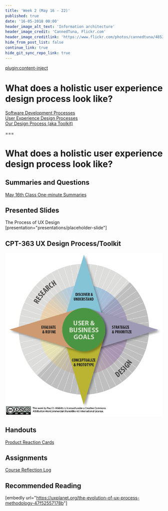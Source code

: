 ```yaml
---
title: 'Week 2 (May 16 - 22)'
published: true
date: '16-05-2018 00:00'
header_image_alt_text: 'Information architecture'
header_image_credit: 'CannedTuna, Flickr.com'
header_image_creditlink: 'https://www.flickr.com/photos/cannedtuna/4853380320/'
hide_from_post_list: false
continue_link: true
hide_git_sync_repo_link: true
---
```


[plugin:content-inject](/edci335/home/_important-reminders)

# What does a holistic user experience design process look like?

[Software Development Processes](../../presentations/placeholder-slide?target=_blank#/placeholder-slide-4)<br>
[User Experience Design Processes](../../presentations/placeholder-slide?target=_blank#/placeholder-slide-5)<br>
[Our Design Process (aka Toolkit)](../../presentations/placeholder-slide?target=_blank#/placeholder-slide-6)

===

# **What does a holistic user experience design process look like?**

## Summaries and Questions

[May 16th Class One-minute Summaries](https://sso.canvaslms.com/courses/1413912/assignments/9519525)

## Presented Slides

The Process of UX Design<br>
[presentation="presentations/placeholder-slide"]

## CPT-363 UX Design Process/Toolkit

![CPT-363 UX Design Process/Toolkit Diagram](ux-design-process-v4.png)

## Handouts

[Product Reaction Cards](https://sso.canvaslms.com/courses/1413912/files/folder/Handouts/Product%20Reaction%20Cards)

## Assignments

[Course Reflection Log](https://sso.canvaslms.com/courses/1413912/assignments/9519528)

## Recommended Reading

[embedly url="<https://uxplanet.org/the-evolution-of-ux-process-methodology-47f52557178b>"]
